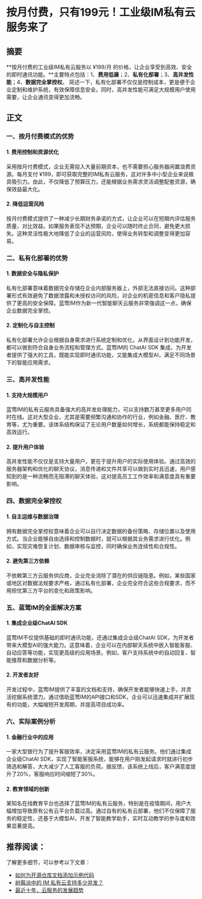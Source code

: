 # 按月付费，只有199元！工业级IM私有云服务来了

## 摘要

**按月付费的工业级IM私有云服务以 ¥199/月 的价格，让企业享受到高效、安全的即时通讯功能。**主要特点包括：1、**费用低廉**；2、**私有化部署**；3、**高并发性能**；4、**数据完全掌控权**。 简述一下，私有化部署不仅仅是控制成本，更是便于企业定制和维护系统，有效保障信息安全。同时，高并发性能可满足大规模用户使用需要，让企业通讯变得更加流畅。

## 正文

### 一、按月付费模式的优势

#### 1. 费用控制和资源优化

采用按月付费模式，企业无需投入大量前期资本，也不需要担心服务器闲置浪费资源。每月支付 ¥199，即可获取完整的IM私有云服务，这对许多中小型企业来说极具吸引力。由此，不仅降低了预算压力，还能根据业务需求灵活调整配套资源，确保效益最大化。

#### 2. 降低运营风险

按月付费模式提供了一种减少长期财务承诺的方式，让企业可以在短期内评估服务质量，对比效益。如果服务表现不达预期，企业可以随时终止合同，避免更大损失。这种灵活性极大地降低了企业的运营风险，使得业务转型和调整变得更加容易。

### 二、私有化部署的优势

#### 1. 数据安全与隐私保护

私有化部署意味着数据完全存储在企业内部服务器上，外部无法直接访问。这种部署形式有效避免了数据泄露和未授权访问的风险，对企业的机密信息和客户隐私提供了更高的安全保障。蓝莺IM作为新一代智能聊天云服务非常强调这一点，确保企业数据完全掌控。

#### 2. 定制化与自主控制

私有化部署允许企业根据自身需求进行系统定制和优化，从界面设计到功能开发，都可以做到符合自身业务流程和管理方式。蓝莺IM的 ChatAI SDK 集成，为开发者提供了强大的工具，既能实现即时通讯功能，又能集成大模型AI，满足不同场景下的智能应用需求。

### 三、高并发性能

#### 1. 支持大规模用户

蓝莺IM的私有云服务具备强大的高并发处理能力，可以支持数万甚至更多用户同时在线。这对大型企业，尤其是需要频繁沟通和协作的行业，例如金融、医疗、教育等，尤为重要。该体系结构保证了无论用户数量如何增长，系统都能保持稳定和高效运行。

#### 2. 提升用户体验

高并发性能不仅仅是支持大量用户，更在于提升用户的实际使用体验。通过高效的服务器架构和优化的聊天协议，消息传递和文件共享可以做到实时且迅速，用户感知到的是一种流畅而无阻滞的聊天体验，这对提高员工工作效率和满意度具有重要影响。

### 四、数据完全掌控权

#### 1. 自主运维与数据治理

拥有数据完全掌控权意味着企业可以自行决定数据的备份策略、存储位置以及使用方式。当企业能够自由选择和控制数据时，就可以根据其业务需求进行优化。例如，实现灾难恢复计划、数据审核与监控，同时确保业务连续性和合规性。

#### 2. 避免第三方依赖

不依赖第三方云服务供应商，企业完全消除了潜在的供应链隐患。例如，某些国家或地区对数据法规要求严格，通过私有化部署，企业完全符合这些合规要求，而不用担忧第三方平台的变化和政策影响。

### 五、蓝莺IM的全面解决方案

#### 1. 集成企业级ChatAI SDK

蓝莺IM不仅提供基础的即时通讯功能，还通过集成企业级ChatAI SDK，为开发者带来大模型AI的强大能力。这意味着，企业可以在内部聊天系统中嵌入智能客服、自动应答等功能，实现更高级的应用场景。例如，客户支持系统中的自动回复、智能推荐和数据分析等。

#### 2. 开发者友好

开发过程中，蓝莺IM提供了丰富的文档和支持，确保开发者能够快速上手，并灵活挖掘系统潜力。通过借助蓝莺IM的API接口和SDK，企业可以迅速集成并扩展现有的功能，大幅缩短开发周期，并提高项目成功率。

### 六、实际案例分析

#### 1. 金融行业中的应用

一家大型银行为了提升客服效率，决定采用蓝莺IM的私有云服务。他们通过集成企业级ChatAI SDK，实现了智能客服系统，能够在用户刚发起请求时就进行初步筛选和解答，大大减少了人工客服的负荷。据反馈，该系统上线后，客户满意度提升了20%，客服响应时间缩短了30%。

#### 2. 教育领域的创新

某知名在线教育平台也选择了蓝莺IM的私有云服务，特别是在疫情期间，用户大幅增加导致原有公有云平台负载过高。通过自有的私有云部署，他们不仅保障了服务的稳定性，还基于大模型AI，开发了智能教学助手，实时互动教学的参与度和效果显著提高。

## 推荐阅读：

了解更多细节，可以参考以下文章：

- [如何为开源仓库文档添加示例代码](https://docs.lanyingim.com/articles/product-and-technologies/how-to-add-code-snippets-to-gitbook-documents-for-open-source-projects.html)
- [树莓派中的 IM 私有云支持多少并发？](https://docs.lanyingim.com/articles/product-and-technologies/how-much-concurrency-is-supported-by-im-private-cloud-in-raspberry-pi.html)
- [最近十年，云服务的发展趋势](https://docs.lanyingim.com/articles/Industry-development/the-next-decade-of-cloud-services.html)


